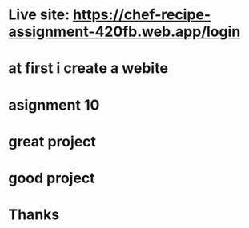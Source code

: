 # Live site: https://chef-recipe-assignment-420fb.web.app/login
# at first i create a webite
# asignment 10
# great project
# good project
# Thanks